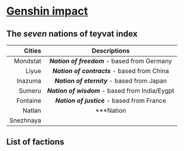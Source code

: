 # [Genshin impact](https://www.youtube.com/watch?v=_AX4EPA2tzM)

## The *seven* nations of teyvat index

| Cities  | Descriptions |
| --:     | :--:         |
|Mondstat | ***Nation of freedom*** - based from Germany
|Liyue    | ***Nation of contracts*** - based from China
|Inazuma  |***Nation of eternity*** - based from Japan
|Sumeru   |***Nation of wisdom*** - based from India/Eygpt
|Fontaine |***Nation of justice*** - based from France
|Natlan   |***Nation
|Snezhnaya|

## List of factions


